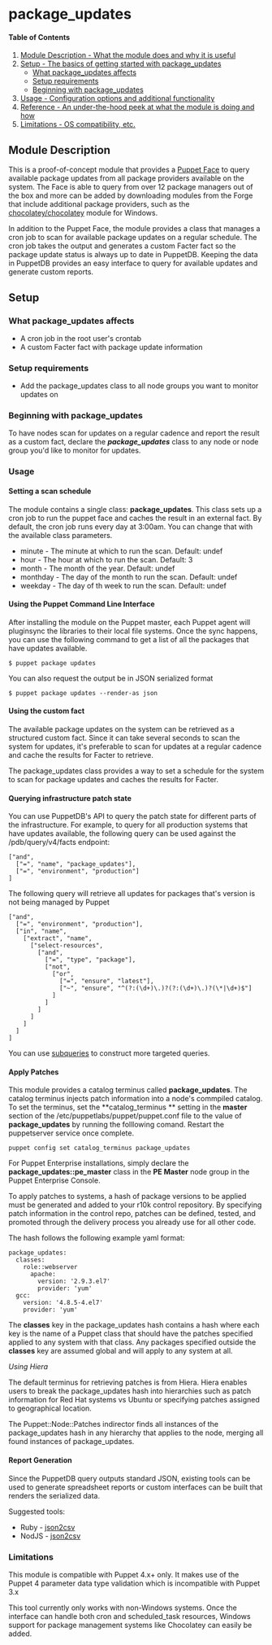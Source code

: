 # package_updates

#### Table of Contents

1. [Module Description - What the module does and why it is useful](#module-description)
2. [Setup - The basics of getting started with package_updates](#setup)
    * [What package_updates affects](#what-package_updates-affects)
    * [Setup requirements](#setup-requirements)
    * [Beginning with package_updates](#beginning-with-package_updates)
3. [Usage - Configuration options and additional functionality](#usage)
4. [Reference - An under-the-hood peek at what the module is doing and how](#reference)
5. [Limitations - OS compatibility, etc.](#limitations)

## Module Description

This is a proof-of-concept module  that provides a [Puppet Face](https://puppetlabs.com/puppet-faces-faq) to
query available package updates from all package providers available on the system. The
Face is able to query from over 12 package managers out of the box and more can be added by
downloading modules from the Forge that include additional package providers, such as the
[chocolatey/chocolatey](https://forge.puppetlabs.com/chocolatey/chocolatey) module for Windows.

In addition to the Puppet Face, the module provides a class that manages a cron job to scan
for available package updates on a regular schedule.  The cron job takes the output and generates
a custom Facter fact so the package update status is always up to date in PuppetDB.  Keeping the
data in PuppetDB provides an easy interface to query for available updates and generate
custom reports.

## Setup

### What package_updates affects

* A cron job in the root user's crontab
* A custom Facter fact with package update information

### Setup requirements

* Add the package_updates class to all node groups you want to monitor updates on

### Beginning with package_updates

To have nodes scan for updates on a regular cadence and report the result as a custom fact,
declare the ***package_updates*** class to any node or node group you'd like to monitor for updates.

### Usage

#### Setting a scan schedule

The module contains a single class: **package_updates**.  This class sets up a
cron job to run the puppet face and caches the result in an external fact.  By
default, the cron job runs every day at 3:00am.  You can change that with the
available class parameters.

* minute - The minute at which to run the scan. Default: undef
* hour - The hour at which to run the scan. Default: 3
* month - The month of the year. Default: undef
* monthday - The day of the month to run the scan. Default: undef
* weekday - The day of th week to run the scan. Default: undef

#### Using the Puppet Command Line Interface

After installing the module on the Puppet master, each Puppet agent will pluginsync the libraries
to their local file systems.  Once the sync happens, you can use the following command to get a list of
all the packages that have updates available.

    $ puppet package updates

You can also request the output be in JSON serialized format

    $ puppet package updates --render-as json

#### Using the custom fact

The available package updates on the system can be retrieved as a structured custom fact.  Since it
can take several seconds to scan the system for updates, it's preferable to scan for updates at a
regular cadence and cache the results for Facter to retrieve.

The package_updates class provides a way to set a schedule for the system to scan for package updates
and caches the results for Facter.

#### Querying infrastructure patch state

You can use PuppetDB's API to query the patch state for different parts of the infrastructure.
For example, to query for all production systems that have updates available, the following query can
be used against the /pdb/query/v4/facts endpoint:

    ["and",
      ["=", "name", "package_updates"],
      ["=", "environment", "production"]
    ]

The following query will retrieve all updates for packages that's version is not being managed by Puppet

    ["and",
      ["=", "environment", "production"],
      ["in", "name",
        ["extract", "name",
          ["select-resources",
            ["and",
              ["=", "type", "package"],
              ["not",
                ["or",
                  ["=", "ensure", "latest"],
                  ["~", "ensure", "^(?:(\d+)\.)?(?:(\d+)\.)?(\*|\d+)$"]
                ]
              ]
            ]
          ]
        ]
      ]
    ]

You can use [subqueries](https://docs.puppetlabs.com/puppetdb/3.2/api/query/v4/facts.html#subquery-relationships) to construct more targeted queries.


#### Apply Patches

This module provides a catalog terminus called **package_updates**.  The
catalog terminus injects patch information into a node's commpiled catalog. To
set the terminus, set the **catalog_terminus ** setting in the **master** 
section of the /etc/puppetlabs/puppet/puppet.conf file to the value of
**package_updates** by running the folllowing comand.  Restart the puppetserver
service once complete.

    puppet config set catalog_terminus package_updates

For Puppet Enterprise installations, simply declare the
**package_updates::pe_master** class in the **PE Master** node group in the
Puppet Enterprise Console.


To apply patches to systems, a hash of package versions to be applied must be
generated and added to your r10k control repository. By specifying patch
information in the control repo, patches can be defined, tested, and promoted
through the delivery process you already use for all other code.

The hash follows the following example yaml format:

    package_updates:
      classes:
        role::webserver
          apache:
            version: '2.9.3.el7'
            provider: 'yum'
      gcc:
        version: '4.8.5-4.el7'
        provider: 'yum'

The **classes** key in the package_updates hash contains a hash where each key
is the name of a Puppet class that should have the patches specified applied to
any system with that class. Any packages specified outside the **classes** key
are assumed global and will apply to any system at all.

_Using Hiera_

The default terminus for retrieving patches is from Hiera.  Hiera enables users
to break the package_updates hash into hierarchies such as patch information
for Red Hat systems vs Ubuntu or specifying patches assigned to geographical location.

The Puppet::Node::Patches indirector finds all instances of the package_updates
hash in any hierarchy that applies to the node, merging all found instances of
package_updates.

#### Report Generation

Since the PuppetDB query outputs standard JSON, existing tools can be used to generate spreadsheet
reports or custom interfaces can be built that renders the serialized data.

Suggested tools:

  * Ruby - [json2csv](https://github.com/ngmaloney/json2csv)
  * NodJS - [json2csv](https://github.com/zemirco/json2csv)


### Limitations

This module is compatible with Puppet 4.x+ only. It makes use of the Puppet 4 parameter data type 
validation which is incompatible with Puppet 3.x

This tool currently only works with non-Windows systems. Once the interface can handle both cron
and scheduled_task resources, Windows support for package management systems like Chocolatey
can easily be added.
